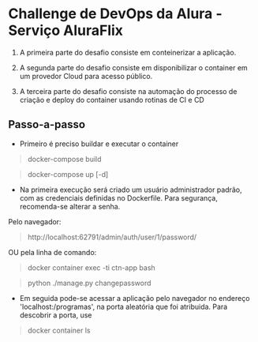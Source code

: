 # Challenge de DevOps da Alura - Serviço AluraFlix

1. A primeira parte do desafio consiste em conteinerizar a aplicação.

2. A segunda parte do desafio consiste em disponibilizar o container em um provedor Cloud para acesso público.

3. A terceira parte do desafio consiste na automação do processo de criação e deploy do container usando rotinas de CI e CD

## Passo-a-passo

- Primeiro é preciso buildar e executar o container

> docker-compose build

> docker-compose up [-d]

- Na primeira execução será criado um usuário administrador padrão, com as credenciais definidas no Dockerfile. Para segurança, recomenda-se alterar a senha. 

Pelo navegador:

> http://localhost:62791/admin/auth/user/1/password/

OU pela linha de comando:

> docker container exec -ti ctn-app bash

> python ./manage.py changepassword

- Em seguida pode-se acessar a aplicação pelo navegador no endereço 'localhost:<porta>/programas', na porta aleatória que foi atribuida. Para descobrir a porta, use

> docker container ls
